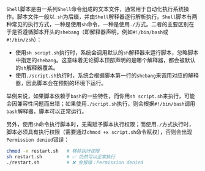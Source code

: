 `Shell`脚本是由一系列`Shell`命令组成的文本文件，通常用于自动化执行系统操作。脚本文件一般以`.sh`为后缀，并由`Shell`解释器逐行解析执行。`Shell`脚本有两种常见的执行方式，一种是使用`sh`命令，一种是使用`./`方式。二者的主要区别在于是否遵循脚本开头的`shebang`（即解释器声明，例如`#!/bin/bash`或`#!/bin/zsh`）：

- 使用`sh script.sh`执行时，系统会调用默认的`sh`解释器来运行脚本，忽略脚本中指定的`shebang`。这意味着无论脚本顶部声明的是哪个解释器，都会被默认的`sh`解释器覆盖。
- 使用`./script.sh`执行时，系统会根据脚本第一行的`shebang`来调用对应的解释器，因此脚本会在预期的环境下运行。

举例来说，如果脚本依赖于`bash`的一些特性，而你用`sh script.sh`来执行，可能会因兼容性问题而出错；如果使用`./script.sh`执行，则会根据`#!/bin/bash`调用`bash`解释器，脚本可以正常运行。

另外，使用`sh`命令执行脚本时，无需赋予脚本执行权限；而使用`./`方式执行时，脚本必须具有执行权限（需要通过`chmod +x script.sh`命令赋权），否则会出现`Permission denied`错误：

```sh
chmod -x restart.sh   # 移除执行权限
sh restart.sh         # ✅ 仍然可以正常执行
./restart.sh          # ❌ 会报错：Permission denied
```

